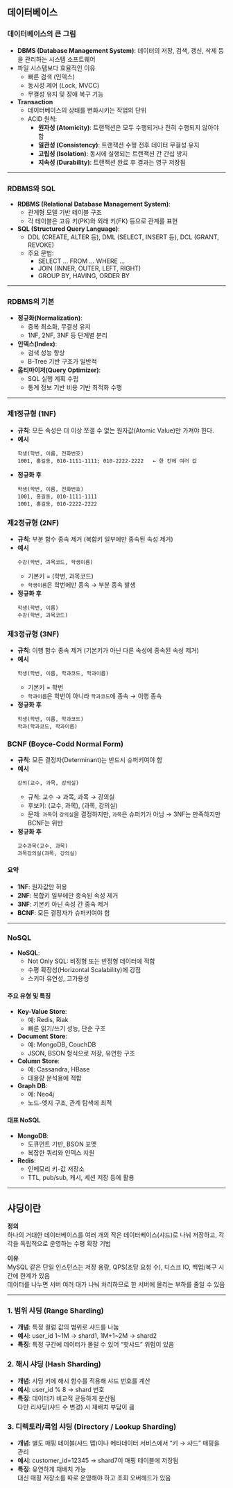 ## 데이터베이스

### 데이터베이스의 큰 그림
- **DBMS (Database Management System)**: 데이터의 저장, 검색, 갱신, 삭제 등을 관리하는 시스템 소프트웨어
- 파일 시스템보다 효율적인 이유
  - 빠른 검색 (인덱스)
  - 동시성 제어 (Lock, MVCC)
  - 무결성 유지 및 장애 복구 기능
- **Transaction**
  - 데이터베이스의 상태를 변화시키는 작업의 단위
  - ACID 원칙:
    - **원자성 (Atomicity)**: 트랜잭션은 모두 수행되거나 전혀 수행되지 않아야 함
    - **일관성 (Consistency)**: 트랜잭션 수행 전후 데이터 무결성 유지
    - **고립성 (Isolation)**: 동시에 실행되는 트랜잭션 간 간섭 방지
    - **지속성 (Durability)**: 트랜잭션 완료 후 결과는 영구 저장됨

---

### RDBMS와 SQL

- **RDBMS (Relational Database Management System)**:
  - 관계형 모델 기반 테이블 구조
  - 각 테이블은 고유 키(PK)와 외래 키(FK) 등으로 관계를 표현
- **SQL (Structured Query Language)**:
  - DDL (CREATE, ALTER 등), DML (SELECT, INSERT 등), DCL (GRANT, REVOKE)
  - 주요 문법:
    - SELECT ... FROM ... WHERE ...
    - JOIN (INNER, OUTER, LEFT, RIGHT)
    - GROUP BY, HAVING, ORDER BY

---

### RDBMS의 기본

- **정규화(Normalization)**:
  - 중복 최소화, 무결성 유지
  - 1NF, 2NF, 3NF 등 단계별 분리
- **인덱스(Index)**:
  - 검색 성능 향상
  - B-Tree 기반 구조가 일반적
- **옵티마이저(Query Optimizer)**:
  - SQL 실행 계획 수립
  - 통계 정보 기반 비용 기반 최적화 수행

---

### **제1정규형 (1NF)**
- **규칙**: 모든 속성은 더 이상 쪼갤 수 없는 원자값(Atomic Value)만 가져야 한다.
- **예시**
  ```
  학생(학번, 이름, 전화번호)
  1001, 홍길동, 010-1111-1111; 010-2222-2222   ← 한 칸에 여러 값
  ```
- **정규화 후**
  ```
  학생(학번, 이름, 전화번호)
  1001, 홍길동, 010-1111-1111
  1001, 홍길동, 010-2222-2222
  ```
### **제2정규형 (2NF)**
- **규칙**: 부분 함수 종속 제거 (복합키 일부에만 종속된 속성 제거)
- **예시**
  ```
  수강(학번, 과목코드, 학생이름)
  ```
  - 기본키 = (학번, 과목코드)
  - `학생이름`은 학번에만 종속 → 부분 종속 발생
- **정규화 후**
  ```
  학생(학번, 이름)
  수강(학번, 과목코드)
  ```

### **제3정규형 (3NF)**
- **규칙**: 이행 함수 종속 제거 (기본키가 아닌 다른 속성에 종속된 속성 제거)
- **예시**
  ```
  학생(학번, 이름, 학과코드, 학과이름)
  ```
  - 기본키 = 학번
  - `학과이름`은 학번이 아니라 `학과코드`에 종속 → 이행 종속
- **정규화 후**
  ```
  학생(학번, 이름, 학과코드)
  학과(학과코드, 학과이름)
  ```
### **BCNF (Boyce-Codd Normal Form)**
- **규칙**: 모든 결정자(Determinant)는 반드시 슈퍼키여야 함
- **예시**
  ```
  강의(교수, 과목, 강의실)
  ```
  - 규칙: 교수 → 과목, 과목 → 강의실
  - 후보키: (교수, 과목), (과목, 강의실)
  - 문제: `과목`이 `강의실`을 결정하지만, `과목`은 슈퍼키가 아님 → 3NF는 만족하지만 BCNF는 위반
- **정규화 후**
  ```
  교수과목(교수, 과목)
  과목강의실(과목, 강의실)
  ```

#### 요약
- **1NF**: 원자값만 허용
- **2NF**: 복합키 일부에만 종속된 속성 제거
- **3NF**: 기본키 아닌 속성 간 종속 제거
- **BCNF**: 모든 결정자가 슈퍼키여야 함
---

### NoSQL

- **NoSQL**:
  - Not Only SQL: 비정형 또는 반정형 데이터에 적합
  - 수평 확장성(Horizontal Scalability)에 강점
  - 스키마 유연성, 고가용성

#### 주요 유형 및 특징

- **Key-Value Store**:
  - 예: Redis, Riak
  - 빠른 읽기/쓰기 성능, 단순 구조
- **Document Store**:
  - 예: MongoDB, CouchDB
  - JSON, BSON 형식으로 저장, 유연한 구조
- **Column Store**:
  - 예: Cassandra, HBase
  - 대용량 분석용에 적합
- **Graph DB**:
  - 예: Neo4j
  - 노드-엣지 구조, 관계 탐색에 최적

#### 대표 NoSQL

- **MongoDB**:
  - 도큐먼트 기반, BSON 포맷
  - 복잡한 쿼리와 인덱스 지원
- **Redis**:
  - 인메모리 키-값 저장소
  - TTL, pub/sub, 캐시, 세션 저장 등에 활용
---

## 샤딩이란

**정의**  
하나의 거대한 데이터베이스를 여러 개의 작은 데이터베이스(샤드)로 나눠 저장하고, 각각을 독립적으로 운영하는 수평 확장 기법  

**이유**  
MySQL 같은 단일 인스턴스는 저장 용량, QPS(초당 요청 수), 디스크 IO, 백업/복구 시간에 한계가 있음  
데이터를 나누면 서버 여러 대가 나눠 처리하므로 한 서버에 몰리는 부하를 줄일 수 있음  

---

### 1. 범위 샤딩 (Range Sharding)
- **개념**: 특정 컬럼 값의 범위로 샤드를 나눔  
- **예시**: user_id 1~1M → shard1, 1M+1~2M → shard2  
- **특징**: 특정 구간에 데이터가 몰릴 수 있어 “핫샤드” 위험이 있음  

### 2. 해시 샤딩 (Hash Sharding)
- **개념**: 샤딩 키에 해시 함수를 적용해 샤드 번호를 계산  
- **예시**: user_id % 8 → shard 번호  
- **특징**: 데이터가 비교적 균등하게 분산됨  
  다만 리샤딩(샤드 수 변경) 시 재배치 부담이 큼  

### 3. 디렉토리/룩업 샤딩 (Directory / Lookup Sharding)
- **개념**: 별도 매핑 테이블(샤드 맵)이나 메타데이터 서비스에서 “키 → 샤드” 매핑을 관리  
- **예시**: customer_id=12345 → shard7이 매핑 테이블에 저장됨  
- **특징**: 유연하게 재배치 가능  
  대신 매핑 저장소를 따로 운영해야 하고 조회 오버헤드가 있음  

